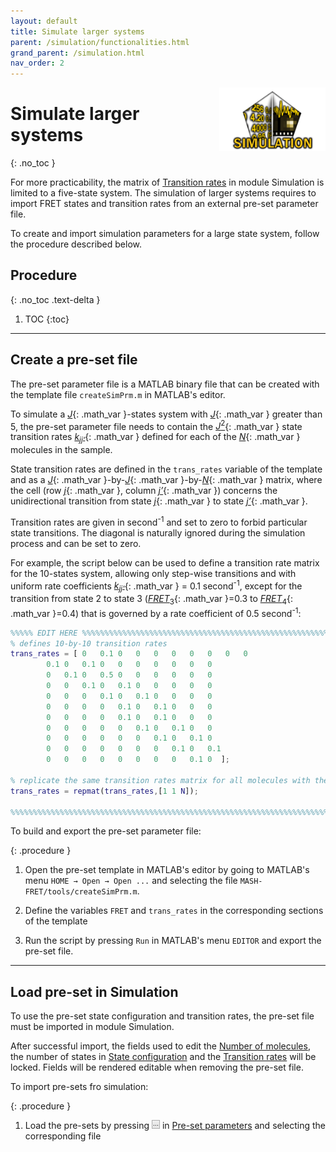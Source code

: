 ```yaml
---
layout: default
title: Simulate larger systems
parent: /simulation/functionalities.html
grand_parent: /simulation.html
nav_order: 2
---
```


<img src="../../assets/images/logos/logo-simulation_400px.png" width="170" style="float:right; margin-left: 15px;"/>

# Simulate larger systems
{: .no_toc }

For more practicability, the matrix of
[Transition rates](../panels/panel-molecules.html#transition-rates) in module Simulation is limited to a five-state system.
The simulation of larger systems requires to import FRET states and transition rates from an external pre-set parameter file.

To create and import simulation parameters for a large state system, follow the procedure described below.

## Procedure
{: .no_toc .text-delta }

1. TOC
{:toc}


---

## Create a pre-set file

The pre-set parameter file is a MATLAB binary file that can be created with the template file
`createSimPrm.m` in MATLAB's editor.

To simulate a 
[*J*](){: .math_var }-states system with 
[*J*](){: .math_var } greater than 5, the pre-set parameter file needs to contain the 
[*J*<sup>2</sup>](){: .math_var } state transition rates 
[*k*<sub>*jj'*</sub>](){: .math_var } defined for each of the 
[*N*](){: .math_var } molecules in the sample.

State transition rates are defined in the `trans_rates` variable of the template and as a 
[*J*](){: .math_var }-by-[*J*](){: .math_var }-by-[*N*](){: .math_var } matrix, where the cell (row 
[*j*](){: .math_var }, column [*j’*](){: .math_var }) concerns the unidirectional transition from state 
[*j*](){: .math_var } to state 
[*j’*](){: .math_var }.

Transition rates are given in second<sup>-1</sup> and set to zero to forbid particular state transitions.
The diagonal is naturally ignored during the simulation process and can be set to zero.

For example, the script below can be used to define a transition rate matrix for the 10-states system, allowing only step-wise transitions and with uniform rate coefficients 
[*k*<sub>*jj'*</sub>](){: .math_var } = 0.1 second<sup>-1</sup>, except for the transition from state 2 to state 3 
([*FRET*<sub>3</sub>](){: .math_var }=0.3 to [*FRET*<sub>4</sub>](){: .math_var }=0.4) that is governed by a rate coefficient of 0.5 second<sup>-1</sup>:

```matlab
%%%%% EDIT HERE %%%%%%%%%%%%%%%%%%%%%%%%%%%%%%%%%%%%%%%%%%%%%%%%%%%%%%%%%%%
% defines 10-by-10 transition rates
trans_rates = [ 0   0.1 0   0   0   0   0   0   0   0
		0.1 0   0.1 0   0   0   0   0   0   0
		0   0.1 0   0.5 0   0   0   0   0   0
		0   0   0.1 0   0.1 0   0   0   0   0
		0   0   0   0.1 0   0.1 0   0   0   0
		0   0   0   0   0.1 0   0.1 0   0   0
		0   0   0   0   0.1 0   0.1 0   0   0
		0   0   0   0   0   0.1 0   0.1 0   0
		0   0   0   0   0   0   0.1 0   0.1 0
		0   0   0   0   0   0   0   0.1 0   0.1
		0   0   0   0   0   0   0   0   0.1 0  ];

% replicate the same transition rates matrix for all molecules with the repmat function
trans_rates = repmat(trans_rates,[1 1 N]);

%%%%%%%%%%%%%%%%%%%%%%%%%%%%%%%%%%%%%%%%%%%%%%%%%%%%%%%%%%%%%%%%%%%%%%%%%%%
```

To build and export the pre-set parameter file:

{: .procedure }
1. Open the pre-set template in MATLAB's editor by going to MATLAB's menu `HOME → Open → Open ...` and selecting the file `MASH-FRET/tools/createSimPrm.m`.  
      
1. Define the variables `FRET` and `trans_rates` in the corresponding sections of the template  
     
1. Run the script by pressing `Run` in MATLAB's menu `EDITOR` and export the pre-set file.


---

## Load pre-set in Simulation

To use the pre-set state configuration and transition rates, the pre-set file must be imported in module Simulation.

After successful import, the fields used to edit the 
[Number of molecules](../panels/panel-molecules.html#number-of-molecules), the number of states in 
[State configuration](../panels/panel-molecules.html#state-configuration) and the 
[Transition rates](../panels/panel-molecules.html#transition-rates) will be locked.
Fields will be rendered editable when removing the pre-set file.

To import pre-sets fro simulation:

{: .procedure }
1. Load the pre-sets by pressing 
![...](../../assets/images/gui/sim-but-3p.png "...") in 
[Pre-set parameters](../panels/panel-molecules.html#pre-set-parameters) and selecting the corresponding file


